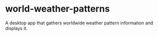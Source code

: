 # world-weather-patterns
A desktop app that gathers worldwide weather pattern information and displays it.
